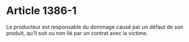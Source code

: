# Article 1386-1

Le producteur est responsable du dommage causé par un défaut de son produit, qu'il soit ou non lié par un contrat avec la victime.